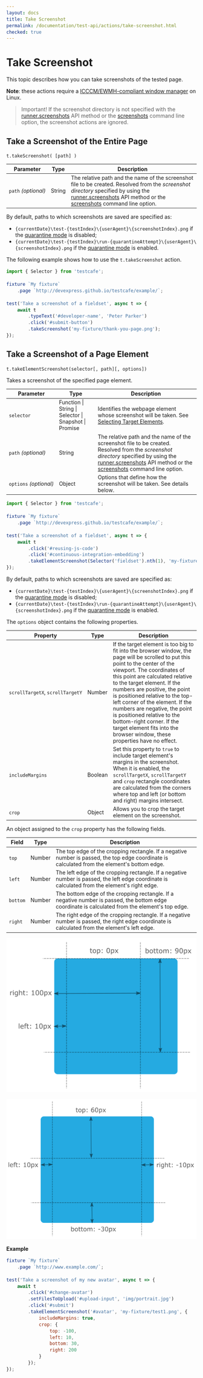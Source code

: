 ```yaml
---
layout: docs
title: Take Screenshot
permalink: /documentation/test-api/actions/take-screenshot.html
checked: true
---
```

# Take Screenshot

This topic describes how you can take screenshots of the tested page.

**Note**: these actions require a [ICCCM/EWMH-compliant window manager](https://en.wikipedia.org/wiki/Comparison_of_X_window_managers) on Linux.

> Important! If the screenshot directory is not specified with the [runner.screenshots](../../using-testcafe/programming-interface/runner.md#screenshots) API method or the [screenshots](../../using-testcafe/command-line-interface.md#-s-path---screenshots-path) command line option,
> the screenshot actions are ignored.

## Take a Screenshot of the Entire Page

```text
t.takeScreenshot( [path] )
```

Parameter           | Type   | Description
------------------- | ------ | -----------------------------------------------------------------------------------------------------
`path`&#160;*(optional)* | String | The relative path and the name of the screenshot file to be created. Resolved from the *screenshot directory* specified by using the [runner.screenshots](../../using-testcafe/programming-interface/runner.md#screenshots) API method or the [screenshots](../../using-testcafe/command-line-interface.md#-s-path---screenshots-path) command line option.

By default, paths to which screenshots are saved are specified as:

* `{currentDate}\test-{testIndex}\{userAgent}\{screenshotIndex}.png` if the [quarantine mode](../../using-testcafe/command-line-interface.md#-q---quarantine-mode) is disabled;
* `{currentDate}\test-{testIndex}\run-{quarantineAttempt}\{userAgent}\{screenshotIndex}.png` if the [quarantine mode](../../using-testcafe/command-line-interface.md#-q---quarantine-mode) is enabled.

The following example shows how to use the `t.takeScreenshot` action.

```js
import { Selector } from 'testcafe';

fixture `My fixture`
    .page `http://devexpress.github.io/testcafe/example/`;

test('Take a screenshot of a fieldset', async t => {
    await t
        .typeText('#developer-name', 'Peter Parker')
        .click('#submit-button')
        .takeScreenshot('my-fixture/thank-you-page.png');
});
```

## Take a Screenshot of a Page Element

```text
t.takeElementScreenshot(selector[, path][, options])
```

Takes a screenshot of the specified page element.

Parameter                | Type   | Description
------------------------ | ------ | -----------------------------------------------------------------------------------------------------
`selector`               | Function &#124; String &#124; Selector &#124; Snapshot &#124; Promise | Identifies the webpage element whose screenshot will be taken. See [Selecting Target Elements](README.md#selecting-target-elements).
`path`&#160;*(optional)* | String | The relative path and the name of the screenshot file to be created. Resolved from the *screenshot directory* specified by using the [runner.screenshots](../../using-testcafe/programming-interface/runner.md#screenshots) API method or the [screenshots](../../using-testcafe/command-line-interface.md#-s-path---screenshots-path) command line option.
`options`&#160;*(optional)*   | Object | Options that define how the screenshot will be taken. See details below.

```js
import { Selector } from 'testcafe';

fixture `My fixture`
    .page `http://devexpress.github.io/testcafe/example/`;

test('Take a screenshot of a fieldset', async t => {
    await t
        .click('#reusing-js-code')
        .click('#continuous-integration-embedding')
        .takeElementScreenshot(Selector('fieldset').nth(1), 'my-fixture/important-features.png');
});
```

By default, paths to which screenshots are saved are specified as:

* `{currentDate}\test-{testIndex}\{userAgent}\{screenshotIndex}.png` if the [quarantine mode](../../using-testcafe/command-line-interface.md#-q---quarantine-mode) is disabled;
* `{currentDate}\test-{testIndex}\run-{quarantineAttempt}\{userAgent}\{screenshotIndex}.png` if the [quarantine mode](../../using-testcafe/command-line-interface.md#-q---quarantine-mode) is enabled.

The `options` object contains the following properties.

Property        | Type | Description
--------------- | ---- | ------------
`scrollTargetX`,&#160;`scrollTargetY` | Number | If the target element is too big to fit into the browser window, the page will be scrolled to put this point to the center of the viewport. The coordinates of this point are calculated relative to the target element. If the numbers are positive, the point is positioned relative to the top-left corner of the element. If the numbers are negative, the point is positioned relative to the bottom-right corner. If the target element fits into the browser window, these properties have no effect.
`includeMargins` | Boolean | Set this property to `true` to include target element's margins in the screenshot. When it is enabled, the `scrollTargetX`, `scrollTargetY` and `crop` rectangle coordinates are calculated from the corners where top and left (or bottom and right) margins intersect.
`crop`           | Object  | Allows you to crop the target element on the screenshot.

An object assigned to the `crop` property has the following fields.

Field    | Type   | Description
-------- | ------ | --------------
`top`    | Number | The top edge of the cropping rectangle. If a negative number is passed, the top edge coordinate is calculated from the element's bottom edge.
`left`   | Number | The left edge of the cropping rectangle. If a negative number is passed, the left edge coordinate is calculated from the element's right edge.
`bottom` | Number | The bottom edge of the cropping rectangle. If a negative number is passed, the bottom edge coordinate is calculated from the element's top edge.
`right`  | Number | The right edge of the cropping rectangle. If a negative number is passed, the right edge coordinate is calculated from the element's left edge.

![Crop Rectangle - Positive Coordinates](../../../images/screenshot-crop-positive.png)

![Crop Rectangle - Negative Coordinates](../../../images/screenshot-crop-negative.png)

**Example**

```js
fixture `My fixture`
    .page `http://www.example.com/`;

test('Take a screenshot of my new avatar', async t => {
    await t
        .click('#change-avatar')
        .setFilesToUpload('#upload-input', 'img/portrait.jpg')
        .click('#submit')
        .takeElementScreenshot('#avatar', 'my-fixture/test1.png', {
            includeMargins: true,
            crop: {
                top: -100,
                left: 10,
                bottom: 30,
                right: 200
            }
        });
});
```